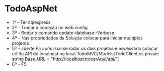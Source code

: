 # TodoAspNet

* 1º - Ter sqlexpress
* 2º - Trocar a conexão no web.config 
* 3º - Rodar o comando update-datebase -Verbose
* 4º - Nas propriedades da Solução colocar para iniciar multiplos projetos.
* 5º - aperte F5 após isso se rodar os dois projetos é necessário colocar url da API do localhost no local TodoMVC/Models/TodoClient.cs
        private string Base_URL = "http://localhost:trocarAqui/api/";
* 6º - F5  

